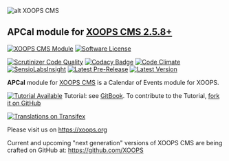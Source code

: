 ![alt XOOPS CMS](https://xoops.org/images/logoXoops4GithubRepository.png)
## APCal module for  [XOOPS CMS 2.5.8+](https://xoops.org)
[![XOOPS CMS Module](https://img.shields.io/badge/XOOPS%20CMS-Module-blue.svg)](https://xoops.org)
[![Software License](https://img.shields.io/badge/license-GPL-brightgreen.svg?style=flat)](LICENSE)

[![Scrutinizer Code Quality](https://img.shields.io/scrutinizer/g/XoopsModules25x/apcal.svg?style=flat)](https://scrutinizer-ci.com/g/XoopsModules25x/apcal/?branch=master)
[![Codacy Badge](https://api.codacy.com/project/badge/Grade/4ef0014b9f174dbbbc7978cdc71631a4)](https://www.codacy.com/app/mambax7/apcal_2/dashboard)
[![Code Climate](https://img.shields.io/codeclimate/github/XoopsModules25x/apcal.svg?style=flat)](https://codeclimate.com/github/XoopsModules25x/apcal)
[![SensioLabsInsight](https://insight.sensiolabs.com/projects/70015160-128b-4e76-9d8b-691e6efe05f6/mini.png)](https://insight.sensiolabs.com/projects/70015160-128b-4e76-9d8b-691e6efe05f6)
[![Latest Pre-Release](https://img.shields.io/github/tag/XoopsModules25x/apcal.svg?style=flat)](https://github.com/XoopsModules25x/apcal/tags/)
[![Latest Version](https://img.shields.io/github/release/XoopsModules25x/apcal.svg?style=flat)](https://github.com/XoopsModules25x/apcal/releases/)

**APCal** module for [XOOPS CMS](https://xoops.org) is a Calendar of Events module for XOOPS.

[![Tutorial Available](https://xoops.org/images/tutorial-available-blue.svg)](https://www.gitbook.com/book/xoops/apcal-tutorial/) Tutorial: see [GitBook](https://www.gitbook.com/book/xoops/apcal-tutorial/).
To contribute to the Tutorial, [fork it on GitHub](https://github.com/XoopsDocs/apcal-tutorial)

[![Translations on Transifex](https://xoops.org/images/translations-transifex-blue.svg)](https://www.transifex.com/xoops)

Please visit us on https://xoops.org

Current and upcoming "next generation" versions of XOOPS CMS are being crafted on GitHub at: https://github.com/XOOPS

